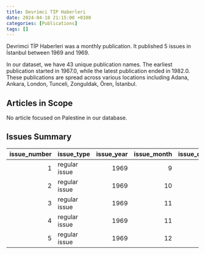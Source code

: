 ```yaml
---
title: Devrimci TİP Haberleri
date: 2024-04-18 21:15:00 +0100
categories: [Publications]
tags: []
---
```


Devrimci TİP Haberleri was a monthly publication. It published 5 issues in İstanbul between 1969 and 1969.

In our dataset, we have 43 unique publication names. The earliest publication started in 1967.0, while the latest publication ended in 1982.0. These publications are spread across various locations including Adana, Ankara, London, Tunceli, Zonguldak, Ören, İstanbul.

## Articles in Scope

No article focused on Palestine in our database.

## Issues Summary

|   issue_number | issue_type    |   issue_year |   issue_month |   issue_day |
|---------------:|:--------------|-------------:|--------------:|------------:|
|              1 | regular issue |         1969 |             9 |          25 |
|              2 | regular issue |         1969 |            10 |          10 |
|              3 | regular issue |         1969 |            11 |           8 |
|              4 | regular issue |         1969 |            11 |          27 |
|              5 | regular issue |         1969 |            12 |          26 |